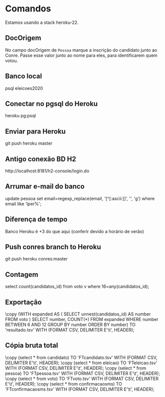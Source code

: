 # Comandos

Estamos usando a stack heroku-22.

## DocOrigem

No campo docOrigem de `Pessoa` marque a inscrição do candidato junto ao Conre. Passe esse valor junto ao nome para eles, para identificarem quem votou.

## Banco local

psql eleicoes2020

## Conectar no pgsql do Heroku

heroku pg:psql

## Enviar para Heroku

git push heroku master

## Antigo conexão BD H2

http://localhost:8181/h2-console/login.do

## Arrumar e-mail do banco

update pessoa set email=regexp_replace(email, '[^[:ascii:]]', '', 'g') where email like 'lper%';

## Diferença de tempo

Banco Heroku é +3 do que aqui (conferir devido a horário de verão)

## Push conres branch to Heroku

git push heroku conres:master

## Contagem

select count(candidatos_id) from voto v where 16=any(candidatos_id);

## Exportação

\copy (WITH expanded AS (
SELECT unnest(candidatos_id) AS number
FROM voto
)
SELECT number, COUNT(*)
FROM expanded
WHERE number BETWEEN 6 AND 12
GROUP BY number
ORDER BY number) TO 'resultado.tsv' WITH (FORMAT CSV, DELIMITER E'\t', HEADER);

## Cópia bruta total

\copy (select * from candidato) TO 'FTcandidato.tsv' WITH (FORMAT CSV, DELIMITER E'\t', HEADER);
\copy (select * from eleicao) TO 'FTeleicao.tsv' WITH (FORMAT CSV, DELIMITER E'\t', HEADER);
\copy (select * from pessoa) TO 'FTpessoa.tsv' WITH (FORMAT CSV, DELIMITER E'\t', HEADER);
\copy (select * from voto) TO 'FTvoto.tsv' WITH (FORMAT CSV, DELIMITER E'\t', HEADER);
\copy (select * from confirmacaosms) TO 'FTconfirmacaosms.tsv' WITH (FORMAT CSV, DELIMITER E'\t', HEADER);
